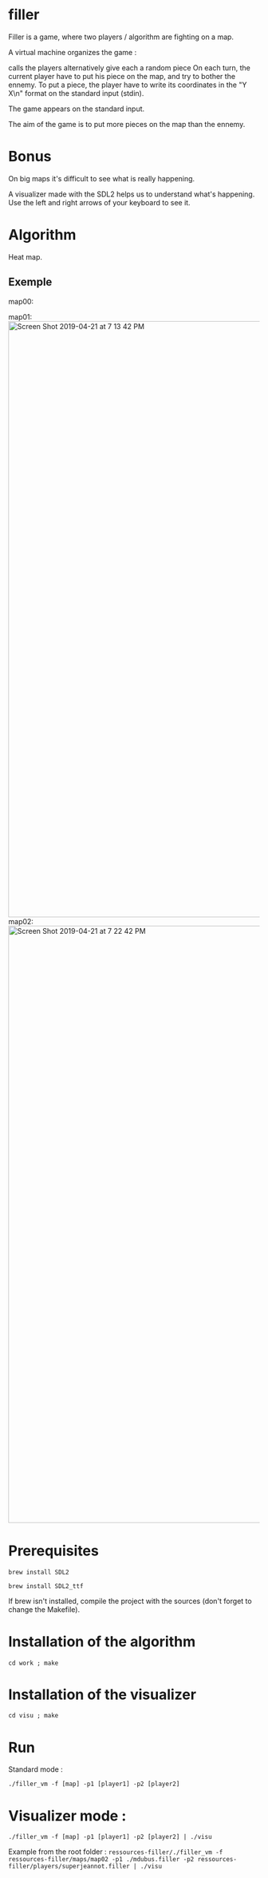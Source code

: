 # filler
Filler is a game, where two players / algorithm are fighting on a map.

A virtual machine organizes the game :

calls the players alternatively
give each a random piece
On each turn, the current player have to put his piece on the map, and try to bother the ennemy. To put a piece, the player have to write its coordinates in the "Y X\n" format on the standard input (stdin).

The game appears on the standard input.

The aim of the game is to put more pieces on the map than the ennemy.

# Bonus
On big maps it's difficult to see what is really happening.

A visualizer made with the SDL2 helps us to understand what's happening. Use the left and right arrows of your keyboard to see it.

# Algorithm
Heat map.

## Exemple
map00:

map01:
<img width="1194" alt="Screen Shot 2019-04-21 at 7 13 42 PM" src="https://user-images.githubusercontent.com/44093777/56473895-ab4ffb00-6469-11e9-8f83-9888f7360556.png">
map02:
<img width="1196" alt="Screen Shot 2019-04-21 at 7 22 42 PM" src="https://user-images.githubusercontent.com/44093777/56473995-fcacba00-646a-11e9-9c52-5494bd3c15e3.png">

# Prerequisites
`brew install SDL2`

`brew install SDL2_ttf`

If brew isn't installed, compile the project with the sources (don't forget to change the Makefile).

# Installation of the algorithm
`cd work ; make`

# Installation of the visualizer
`cd visu ; make`

# Run
Standard mode :

`./filler_vm -f [map] -p1 [player1] -p2 [player2]`

# Visualizer mode :

`./filler_vm -f [map] -p1 [player1] -p2 [player2] | ./visu`

Example from the root folder : `ressources-filler/./filler_vm -f ressources-filler/maps/map02 -p1 ./mdubus.filler -p2 ressources-filler/players/superjeannot.filler | ./visu`
